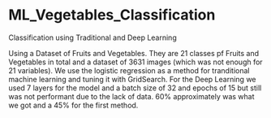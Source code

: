 # ML_Vegetables_Classification
Classification using Traditional and Deep Learning

Using a Dataset of Fruits and Vegetables.
They are 21 classes pf Fruits and Vegetables in total and a dataset of 3631 images (which was not enough for 21 variables).
We use the logistic regression as a method for tranditional machine learning and tuning it with GridSearch.
For the Deep Learning we used 7 layers for the model and a batch size of 32 and epochs of 15 but still was not performant due to the lack of data. 60% approximately was what we got and a 45% for the first method.
